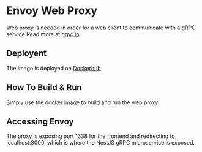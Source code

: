 # Envoy Web Proxy

Web proxy is needed in order for a web client to communicate with a gRPC service
Read more at [grpc.io](https://grpc.io/docs/tutorials/basic/web/)

## Deployent

The image is deployed on [Dockerhub](https://hub.docker.com/repository/docker/adamino/grpc-chat-nestjs-proxy)

## How To Build & Run

Simply use the docker image to build and run the web proxy

## Accessing Envoy

The proxy is exposing port 1338 for the frontend and redirecting to localhost:3000, which is where the NestJS gRPC microservice is exposed.
